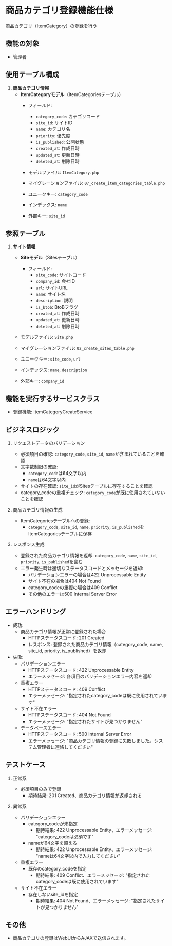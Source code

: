 # 商品カテゴリ登録機能仕様
商品カテゴリ（ItemCategory）の登録を行う

## 機能の対象
- 管理者

## 使用テーブル構成
1. **商品カテゴリ情報**
    - **ItemCategoryモデル**（ItemCategoriesテーブル）
        - フィールド:
            - `category_code`: カテゴリコード
            - `site_id`: サイトID
            - `name`: カテゴリ名
            - `priority`: 優先度
            - `is_published`: 公開状態
            - `created_at`: 作成日時
            - `updated_at`: 更新日時
            - `deleted_at`: 削除日時

        - モデルファイル: `ItemCategory.php`
        - マイグレーションファイル: `07_create_item_categories_table.php`
        - ユニークキー: `category_code`
        - インデックス: `name`
        - 外部キー: `site_id`

## 参照テーブル
1. **サイト情報**
   - **Siteモデル**（Sitesテーブル）
     - フィールド:
        - `site_code`: サイトコード
        - `company_id`: 会社ID
        - `url`: サイトURL
        - `name`: サイト名
        - `description`: 説明
        - `is_btob`: BtoBフラグ
        - `created_at`: 作成日時
        - `updated_at`: 更新日時
        - `deleted_at`: 削除日時

    - モデルファイル: `Site.php`
    - マイグレーションファイル: `02_create_sites_table.php`
    - ユニークキー: `site_code`, `url`
    - インデックス: `name`, `description`
    - 外部キー: `company_id`

## 機能を実行するサービスクラス
- 登録機能: ItemCategoryCreateService

## ビジネスロジック
1. リクエストデータのバリデーション
   - 必須項目の確認: `category_code`, `site_id`, `name`が含まれていることを確認
   - 文字数制限の確認: 
     - `category_code`は64文字以内
     - `name`は64文字以内
   - サイトの存在確認: `site_id`がSitesテーブルに存在することを確認
   - category_codeの重複チェック: `category_code`が既に使用されていないことを確認

2. 商品カテゴリ情報の生成
   - ItemCategoriesテーブルへの登録: 
     - `category_code`, `site_id`, `name`, `priority`, `is_published`をItemCategoriesテーブルに保存

3. レスポンス生成
   - 登録された商品カテゴリ情報を返却: `category_code`, `name`, `site_id`, `priority`, `is_published`を含む
   - エラー発生時は適切なステータスコードとメッセージを返却:
     - バリデーションエラーの場合は422 Unprocessable Entity
     - サイト不在の場合は404 Not Found
     - category_codeの重複の場合は409 Conflict
     - その他のエラーは500 Internal Server Error

## エラーハンドリング
- 成功:
  - 商品カテゴリ情報が正常に登録された場合
    - HTTPステータスコード: 201 Created
    - レスポンス: 登録された商品カテゴリ情報（category_code, name, site_id, priority, is_published）を返却
- 失敗:
  - バリデーションエラー
    - HTTPステータスコード: 422 Unprocessable Entity
    - エラーメッセージ: 各項目のバリデーションエラー内容を返却
  - 重複エラー
    - HTTPステータスコード: 409 Conflict
    - エラーメッセージ: "指定されたcategory_codeは既に使用されています"
  - サイト不在エラー
    - HTTPステータスコード: 404 Not Found
    - エラーメッセージ: "指定されたサイトが見つかりません"
  - データベースエラー
    - HTTPステータスコード: 500 Internal Server Error
    - エラーメッセージ: "商品カテゴリ情報の登録に失敗しました。システム管理者に連絡してください"

## テストケース
1. 正常系
   - 必須項目のみで登録
     - 期待結果: 201 Created、商品カテゴリ情報が返却される

2. 異常系
   - バリデーションエラー
     - category_codeが未指定
       - 期待結果: 422 Unprocessable Entity、エラーメッセージ: "category_codeは必須です"
     - nameが64文字を超える
       - 期待結果: 422 Unprocessable Entity、エラーメッセージ: "nameは64文字以内で入力してください"
   - 重複エラー
     - 既存のcategory_codeを指定
       - 期待結果: 409 Conflict、エラーメッセージ: "指定されたcategory_codeは既に使用されています"
   - サイト不在エラー
     - 存在しないsite_idを指定
       - 期待結果: 404 Not Found、エラーメッセージ: "指定されたサイトが見つかりません"

## その他
- 商品カテゴリの登録はWebUIからAJAXで送信されます。 
